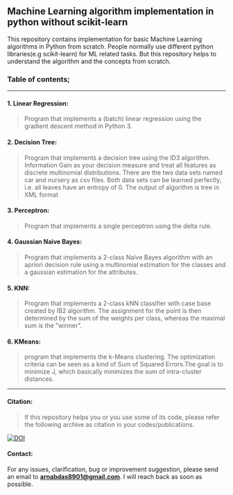 ## Machine Learning algorithm implementation in python without scikit-learn 
This repository contains implementation for basic Machine Learning algorithms in Python from scratch. People normally use different python libraries(e.g scikit-learn) for ML related tasks. But this repository helps to understand the algorithm and the concepts from scratch.

### **__Table of contents;__**

---

#### 1. Linear Regression:
> Program that implements a (batch) linear regression using the gradient descent method in Python 3.

#### 2. Decision Tree:
> Program that implements a decision tree using the ID3 algorithm.
Information Gain as your decision measure and treat all features as discrete multinomial distributions.
There are the two data sets named car and nursery as csv files.
Both data sets can be learned perfectly, i.e. all leaves have an entropy of 0. The output
of algorithm is tree in XML format

#### 3. Perceptron:
> Program that implements a single perceptron using the delta rule.

#### 4. Gaussian Naive Bayes:
> Program that implements a 2-class Naive Bayes algorithm with an apriori decision
rule using a multinomial estimation for the classes and a gaussian estimation for the
attributes.

#### 5. KNN:
> Program that implements a 2-class kNN classifier with case base created by IB2 algorithm.
The assignment for the point is then determined by the sum of the weights per class, whereas the maximal sum is the
"winner".

#### 6. KMeans:
> program that implements the k-Means clustering. The
optimization criteria can be seen as a kind of Sum of Squared Errors.The goal is to
minimize J, which basically minimizes the sum of intra-cluster distances.

---


#### Citation:

>If this repository helps you or you use some of its code, please refer the following archive as citation in your codes/publications.

[![DOI](https://zenodo.org/badge/333050504.svg)](https://zenodo.org/badge/latestdoi/333050504)

#### Contact:
For any issues, clarification, bug or improvement suggestion, please send an email to **arnabdas8901@gmail.com**. I will reach back as soon as possible.

